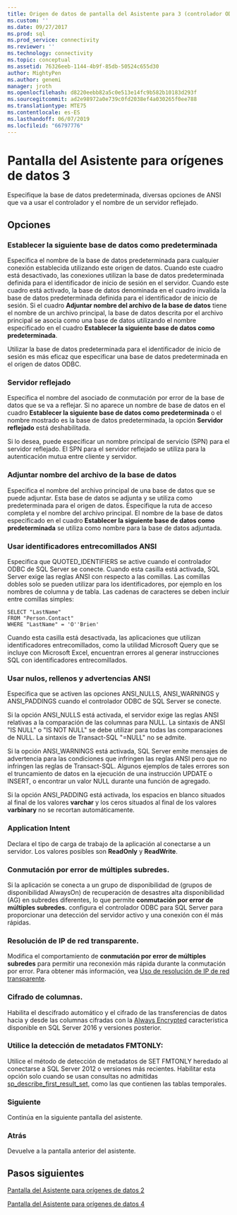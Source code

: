 ```yaml
---
title: Origen de datos de pantalla del Asistente para 3 (controlador ODBC para SQL Server) | Microsoft Docs
ms.custom: ''
ms.date: 09/27/2017
ms.prod: sql
ms.prod_service: connectivity
ms.reviewer: ''
ms.technology: connectivity
ms.topic: conceptual
ms.assetid: 76326eeb-1144-4b9f-85db-50524c655d30
author: MightyPen
ms.author: genemi
manager: jroth
ms.openlocfilehash: d8220eebb82a5c0e513e14fc9b582b10183d293f
ms.sourcegitcommit: ad2e98972a0e739c0fd2038ef4a030265f0ee788
ms.translationtype: MTE75
ms.contentlocale: es-ES
ms.lasthandoff: 06/07/2019
ms.locfileid: "66797776"
---
```

# <a name="data-source-wizard-screen-3"></a>Pantalla del Asistente para orígenes de datos 3

Especifique la base de datos predeterminada, diversas opciones de ANSI que va a usar el controlador y el nombre de un servidor reflejado.

## <a name="options"></a>Opciones

### <a name="change-the-default-database-to"></a>Establecer la siguiente base de datos como predeterminada

Especifica el nombre de la base de datos predeterminada para cualquier conexión establecida utilizando este origen de datos. Cuando este cuadro está desactivado, las conexiones utilizan la base de datos predeterminada definida para el identificador de inicio de sesión en el servidor. Cuando este cuadro está activado, la base de datos denominada en el cuadro invalida la base de datos predeterminada definida para el identificador de inicio de sesión. Si el cuadro **Adjuntar nombre del archivo de la base de datos** tiene el nombre de un archivo principal, la base de datos descrita por el archivo principal se asocia como una base de datos utilizando el nombre especificado en el cuadro **Establecer la siguiente base de datos como predeterminada**.

Utilizar la base de datos predeterminada para el identificador de inicio de sesión es más eficaz que especificar una base de datos predeterminada en el origen de datos ODBC.

### <a name="mirror-server"></a>Servidor reflejado

Especifica el nombre del asociado de conmutación por error de la base de datos que se va a reflejar. Si no aparece un nombre de base de datos en el cuadro **Establecer la siguiente base de datos como predeterminada** o el nombre mostrado es la base de datos predeterminada, la opción **Servidor reflejado** está deshabilitada.

Si lo desea, puede especificar un nombre principal de servicio (SPN) para el servidor reflejado. El SPN para el servidor reflejado se utiliza para la autenticación mutua entre cliente y servidor.

### <a name="attach-database-filename"></a>Adjuntar nombre del archivo de la base de datos

Especifica el nombre del archivo principal de una base de datos que se puede adjuntar. Esta base de datos se adjunta y se utiliza como predeterminada para el origen de datos. Especifique la ruta de acceso completa y el nombre del archivo principal. El nombre de la base de datos especificado en el cuadro **Establecer la siguiente base de datos como predeterminada** se utiliza como nombre para la base de datos adjuntada.

### <a name="use-ansi-quoted-identifiers"></a>Usar identificadores entrecomillados ANSI

Especifica que QUOTED_IDENTIFIERS se active cuando el controlador ODBC de SQL Server se conecte. Cuando esta casilla está activada, SQL Server exige las reglas ANSI con respecto a las comillas. Las comillas dobles solo se pueden utilizar para los identificadores, por ejemplo en los nombres de columna y de tabla. Las cadenas de caracteres se deben incluir entre comillas simples:

```
SELECT "LastName"
FROM "Person.Contact"
WHERE "LastName" = 'O''Brien'
```

Cuando esta casilla está desactivada, las aplicaciones que utilizan identificadores entrecomillados, como la utilidad Microsoft Query que se incluye con Microsoft Excel, encuentran errores al generar instrucciones SQL con identificadores entrecomillados.

### <a name="use-ansi-nulls-paddings-and-warnings"></a>Usar nulos, rellenos y advertencias ANSI

Especifica que se activen las opciones ANSI_NULLS, ANSI_WARNINGS y ANSI_PADDINGS cuando el controlador ODBC de SQL Server se conecte.

Si la opción ANSI_NULLS está activada, el servidor exige las reglas ANSI relativas a la comparación de las columnas para NULL. La sintaxis de ANSI "IS NULL" o "IS NOT NULL" se debe utilizar para todas las comparaciones de NULL. La sintaxis de Transact-SQL "=NULL" no se admite.

Si la opción ANSI_WARNINGS está activada, SQL Server emite mensajes de advertencia para las condiciones que infringen las reglas ANSI pero que no infringen las reglas de Transact-SQL. Algunos ejemplos de tales errores son el truncamiento de datos en la ejecución de una instrucción UPDATE o INSERT, o encontrar un valor NULL durante una función de agregado. 

Si la opción ANSI_PADDING está activada, los espacios en blanco situados al final de los valores **varchar** y los ceros situados al final de los valores **varbinary** no se recortan automáticamente.

### <a name="application-intent"></a>Application Intent

Declara el tipo de carga de trabajo de la aplicación al conectarse a un servidor. Los valores posibles son **ReadOnly** y **ReadWrite**.

### <a name="multi-subnet-failover"></a>Conmutación por error de múltiples subredes.

Si la aplicación se conecta a un grupo de disponibilidad de (grupos de disponibilidad AlwaysOn) de recuperación de desastres alta disponibilidad (AG) en subredes diferentes, lo que permite **conmutación por error de múltiples subredes.** configura el controlador ODBC para SQL Server para proporcionar una detección del servidor activo y una conexión con él más rápidas.

### <a name="transparent-network-ip-resolution"></a>Resolución de IP de red transparente.

Modifica el comportamiento de **conmutación por error de múltiples subredes** para permitir una reconexión más rápida durante la conmutación por error. Para obtener más información, vea [Uso de resolución de IP de red transparente](../../../connect/odbc/using-transparent-network-ip-resolution.md).

### <a name="column-encryption"></a>Cifrado de columnas.

Habilita el descifrado automático y el cifrado de las transferencias de datos hacia y desde las columnas cifradas con la [Always Encrypted](../../../connect/odbc/using-always-encrypted-with-the-odbc-driver.md) característica disponible en SQL Server 2016 y versiones posterior.

### <a name="use-fmtonly-metadata-discovery"></a>Utilice la detección de metadatos FMTONLY:

Utilice el método de detección de metadatos de SET FMTONLY heredado al conectarse a SQL Server 2012 o versiones más recientes. Habilitar esta opción solo cuando se usan consultas no admitidas [sp_describe_first_result_set](../../../relational-databases/system-stored-procedures/sp-describe-first-result-set-transact-sql.md), como las que contienen las tablas temporales. 

### <a name="next"></a>Siguiente

Continúa en la siguiente pantalla del asistente.

### <a name="back"></a>Atrás

Devuelve a la pantalla anterior del asistente.

## <a name="next-steps"></a>Pasos siguientes

[Pantalla del Asistente para orígenes de datos 2](../../../connect/odbc/windows/dsn-wizard-2.md)

[Pantalla del Asistente para orígenes de datos 4](../../../connect/odbc/windows/dsn-wizard-4.md)
